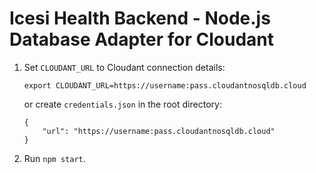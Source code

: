 # Icesi Health Backend - Node.js Database Adapter for Cloudant

1. Set `CLOUDANT_URL` to Cloudant connection details:

    ```
    export CLOUDANT_URL=https://username:pass.cloudantnosqldb.cloud
    ```
    or create `credentials.json` in the root directory:
    ```
    {
        "url": "https://username:pass.cloudantnosqldb.cloud"
    }
    ```

1. Run `npm start`.
